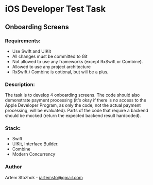 # iOS Developer Test Task

## Onboarding Screens

### Requirements:

- Use Swift and UIKit
- All changes must be committed to Git
- Not allowed to use any frameworks (except RxSwift or Combine).
- Allowed to use any project architecture
- RxSwift / Combine is optional, but will be a plus.

### Description:

The task is to develop 4 onboarding screens.
The code should also demonstrate payment processing (it's okay if there is no access to the Apple Developer Program, as only the code, not the actual payment processing, will be evaluated).
Parts of the code that require a backend should be mocked (return the expected backend result hardcoded).

### Stack:
- Swift
- UIKit, Interface Builder.
- Combine
- Modern Concurrency

### Author

Artem Stozhok - iartemsto@gmail.com
